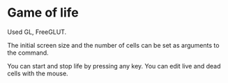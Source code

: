 # Game of life

Used GL, FreeGLUT.

The initial screen size and the number of cells can be set as arguments to the command.

You can start and stop life by pressing any key. You can edit live and dead cells with the mouse.

